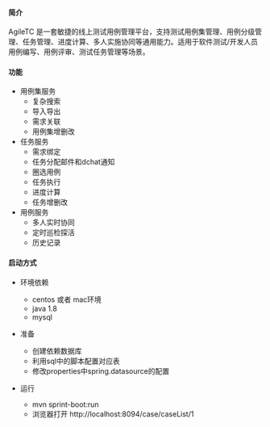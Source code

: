 #### 简介

AgileTC 是一套敏捷的线上测试用例管理平台，支持测试用例集管理、用例分级管理、任务管理、进度计算、多人实施协同等通用能力。适用于软件测试/开发人员用例编写、用例评审、测试任务管理等场景。

#### 功能

 - 用例集服务
   -  复杂搜索
   -  导入导出
   -  需求关联
   -  用例集增删改
 - 任务服务
   -  需求绑定
   -  任务分配邮件和dchat通知
   -  圈选用例
   -  任务执行
   -  进度计算
   -  任务增删改
 - 用例服务
   - 多人实时协同
   - 定时巡检探活
   - 历史记录

#### 启动方式

 - 环境依赖
    - centos 或者 mac环境
    - java 1.8
    - mysql

 - 准备
    - 创建依赖数据库
    - 利用sql中的脚本配置对应表
    - 修改properties中spring.datasource的配置

 - 运行
    - mvn sprint-boot:run 
    - 浏览器打开 http://localhost:8094/case/caseList/1


